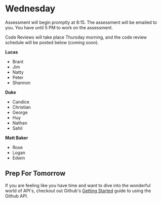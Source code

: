 # Wednesday

Assessment will begin promptly at 8:15. The assessment will be emailed to you. You have until 5 PM to work on the assessment.

Code Reviews will take place Thursday morning, and the code review schedule will be posted below (coming soon).


**Lucas**

- Brant
- Jim
- Natty
- Peter
- Shannon


**Duke**

- Candice
- Christian
- George
- Huy
- Nathan
- Sahil


**Matt Baker**

- Rose
- Logan
- Edwin

## Prep For Tomorrow

If you are feeling like you have time and want to dive into the wonderful world of API's, checkout out Github's [Getting Started](https://developer.github.com/guides/getting-started/) guide to using the Github API. 
